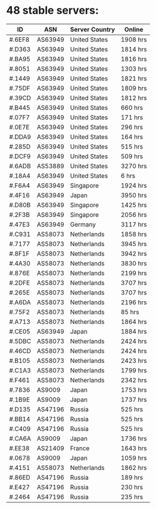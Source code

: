 # 48 stable servers:

| ID | ASN | Server Country | Online |
| ------ | ------ | ------ | ------ |
| #.6EF8 | AS63949 | United States | 1908 hrs |
| #.D363 | AS63949 | United States | 1814 hrs |
| #.BA95 | AS63949 | United States | 1816 hrs |
| #.8051 | AS63949 | United States | 1303 hrs |
| #.1449 | AS63949 | United States | 1821 hrs |
| #.75DF | AS63949 | United States | 1809 hrs |
| #.39CD | AS63949 | United States | 1812 hrs |
| #.B445 | AS63949 | United States | 660 hrs |
| #.07F7 | AS63949 | United States | 171 hrs |
| #.0E7E | AS63949 | United States | 296 hrs |
| #.DDA9 | AS63949 | United States | 164 hrs |
| #.285D | AS63949 | United States | 515 hrs |
| #.DCF9 | AS63949 | United States | 509 hrs |
| #.6ADB | AS53889 | United States | 3270 hrs |
| #.18A4 | AS63949 | United States | 6 hrs |
| #.F6A4 | AS63949 | Singapore | 1924 hrs |
| #.4F16 | AS63949 | Japan | 3950 hrs |
| #.D80B | AS63949 | Singapore | 1425 hrs |
| #.2F3B | AS63949 | Singapore | 2056 hrs |
| #.47E3 | AS63949 | Germany | 3117 hrs |
| #.C931 | AS58073 | Netherlands | 1858 hrs |
| #.7177 | AS58073 | Netherlands | 3945 hrs |
| #.8F1F | AS58073 | Netherlands | 3942 hrs |
| #.4A30 | AS58073 | Netherlands | 3830 hrs |
| #.876E | AS58073 | Netherlands | 2199 hrs |
| #.2DFE | AS58073 | Netherlands | 3707 hrs |
| #.265E | AS58073 | Netherlands | 3707 hrs |
| #.A6DA | AS58073 | Netherlands | 2196 hrs |
| #.75F2 | AS58073 | Netherlands | 85 hrs |
| #.A713 | AS58073 | Netherlands | 1864 hrs |
| #.CE05 | AS63949 | Japan | 1884 hrs |
| #.5DBC | AS58073 | Netherlands | 2424 hrs |
| #.46CD | AS58073 | Netherlands | 2424 hrs |
| #.B105 | AS58073 | Netherlands | 2423 hrs |
| #.C1A3 | AS58073 | Netherlands | 1799 hrs |
| #.F461 | AS58073 | Netherlands | 2342 hrs |
| #.7836 | AS9009 | Japan | 1753 hrs |
| #.1B9E | AS9009 | Japan | 1737 hrs |
| #.D135 | AS47196 | Russia | 525 hrs |
| #.BB14 | AS47196 | Russia | 525 hrs |
| #.C409 | AS47196 | Russia | 525 hrs |
| #.CA6A | AS9009 | Japan | 1736 hrs |
| #.EE38 | AS21409 | France | 1643 hrs |
| #.0678 | AS9009 | Japan | 1059 hrs |
| #.4151 | AS58073 | Netherlands | 1862 hrs |
| #.86ED | AS47196 | Russia | 189 hrs |
| #.E427 | AS47196 | Russia | 230 hrs |
| #.2464 | AS47196 | Russia | 235 hrs |

